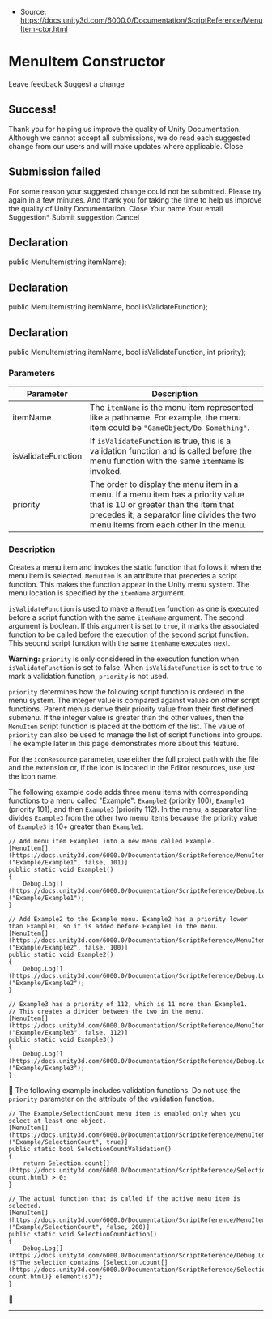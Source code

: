 * Source: https://docs.unity3d.com/6000.0/Documentation/ScriptReference/MenuItem-ctor.html

# MenuItem Constructor
Leave feedback
Suggest a change
## Success!
Thank you for helping us improve the quality of Unity Documentation. Although we cannot accept all submissions, we do read each suggested change from our users and will make updates where applicable.
Close
## Submission failed
For some reason your suggested change could not be submitted. Please <a>try again</a> in a few minutes. And thank you for taking the time to help us improve the quality of Unity Documentation.
Close
Your name Your email Suggestion* Submit suggestion
Cancel
## Declaration
public MenuItem(string itemName); 
## Declaration
public MenuItem(string itemName, bool isValidateFunction); 
## Declaration
public MenuItem(string itemName, bool isValidateFunction, int priority); 
### Parameters
Parameter | Description  
---|---  
itemName | The `itemName` is the menu item represented like a pathname. For example, the menu item could be `"GameObject/Do Something"`.  
isValidateFunction | If `isValidateFunction` is true, this is a validation function and is called before the menu function with the same `itemName` is invoked.  
priority | The order to display the menu item in a menu. If a menu item has a priority value that is 10 or greater than the item that precedes it, a separator line divides the two menu items from each other in the menu.  
### Description
Creates a menu item and invokes the static function that follows it when the menu item is selected.
`MenuItem` is an attribute that precedes a script function. This makes the function appear in the Unity menu system. The menu location is specified by the `itemName` argument.  
  
`isValidateFunction` is used to make a `MenuItem` function as one is executed before a script function with the same `itemName` argument. The second argument is boolean. If this argument is set to `true`, it marks the associated function to be called before the execution of the second script function. This second script function with the same `itemName` executes next.  
  
**Warning:** `priority` is only considered in the execution function when `isValidateFunction` is set to false. When `isValidateFunction` is set to true to mark a validation function, `priority` is not used.  
  
`priority` determines how the following script function is ordered in the menu system. The integer value is compared against values on other script functions. Parent menus derive their priority value from their first defined submenu. If the integer value is greater than the other values, then the `MenuItem` script function is placed at the bottom of the list. The value of `priority` can also be used to manage the list of script functions into groups. The example later in this page demonstrates more about this feature.  
  
For the `iconResource` parameter, use either the full project path with the file and the extension or, if the icon is located in the Editor resources, use just the icon name.  
  
The following example code adds three menu items with corresponding functions to a menu called "Example": `Example2` (priority 100), `Example1` (priority 101), and then `Example3` (priority 112). In the menu, a separator line divides `Example3` from the other two menu items because the priority value of `Example3` is 10+ greater than `Example1`. 
```
// Add menu item Example1 into a new menu called Example.
[MenuItem[](https://docs.unity3d.com/6000.0/Documentation/ScriptReference/MenuItem.html)("Example/Example1", false, 101)]
public static void Example1()
{
    Debug.Log[](https://docs.unity3d.com/6000.0/Documentation/ScriptReference/Debug.Log.html)("Example/Example1");
}

// Add Example2 to the Example menu. Example2 has a priority lower than Example1, so it is added before Example1 in the menu.
[MenuItem[](https://docs.unity3d.com/6000.0/Documentation/ScriptReference/MenuItem.html)("Example/Example2", false, 100)]
public static void Example2()
{
    Debug.Log[](https://docs.unity3d.com/6000.0/Documentation/ScriptReference/Debug.Log.html)("Example/Example2");
}

// Example3 has a priority of 112, which is 11 more than Example1.
// This creates a divider between the two in the menu.
[MenuItem[](https://docs.unity3d.com/6000.0/Documentation/ScriptReference/MenuItem.html)("Example/Example3", false, 112)]
public static void Example3()
{
    Debug.Log[](https://docs.unity3d.com/6000.0/Documentation/ScriptReference/Debug.Log.html)("Example/Example3");
}

```

The following example includes validation functions. Do not use the `priority` parameter on the attribute of the validation function.
```
// The Example/SelectionCount menu item is enabled only when you select at least one object.
[MenuItem[](https://docs.unity3d.com/6000.0/Documentation/ScriptReference/MenuItem.html)("Example/SelectionCount", true)]
public static bool SelectionCountValidation()
{
    return Selection.count[](https://docs.unity3d.com/6000.0/Documentation/ScriptReference/Selection-count.html) > 0;
}

// The actual function that is called if the active menu item is selected.
[MenuItem[](https://docs.unity3d.com/6000.0/Documentation/ScriptReference/MenuItem.html)("Example/SelectionCount", false, 200)]
public static void SelectionCountAction()
{
    Debug.Log[](https://docs.unity3d.com/6000.0/Documentation/ScriptReference/Debug.Log.html)($"The selection contains {Selection.count[](https://docs.unity3d.com/6000.0/Documentation/ScriptReference/Selection-count.html)} element(s)");
}

```

* * *
